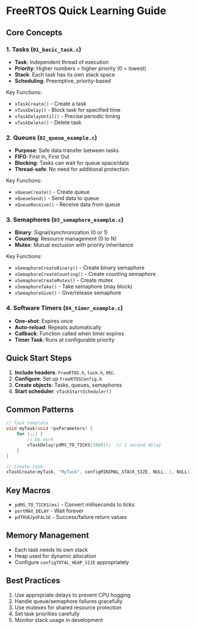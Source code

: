 # FreeRTOS Quick Learning Guide

## Core Concepts

### 1. Tasks (`01_basic_task.c`)
- **Task**: Independent thread of execution
- **Priority**: Higher numbers = higher priority (0 = lowest)
- **Stack**: Each task has its own stack space
- **Scheduling**: Preemptive, priority-based

Key Functions:
- `xTaskCreate()` - Create a task
- `vTaskDelay()` - Block task for specified time
- `vTaskDelayUntil()` - Precise periodic timing
- `vTaskDelete()` - Delete task

### 2. Queues (`02_queue_example.c`)
- **Purpose**: Safe data transfer between tasks
- **FIFO**: First In, First Out
- **Blocking**: Tasks can wait for queue space/data
- **Thread-safe**: No need for additional protection

Key Functions:
- `xQueueCreate()` - Create queue
- `xQueueSend()` - Send data to queue
- `xQueueReceive()` - Receive data from queue

### 3. Semaphores (`03_semaphore_example.c`)
- **Binary**: Signal/synchronization (0 or 1)
- **Counting**: Resource management (0 to N)
- **Mutex**: Mutual exclusion with priority inheritance

Key Functions:
- `xSemaphoreCreateBinary()` - Create binary semaphore
- `xSemaphoreCreateCounting()` - Create counting semaphore
- `xSemaphoreCreateMutex()` - Create mutex
- `xSemaphoreTake()` - Take semaphore (may block)
- `xSemaphoreGive()` - Give/release semaphore

### 4. Software Timers (`04_timer_example.c`)
- **One-shot**: Expires once
- **Auto-reload**: Repeats automatically
- **Callback**: Function called when timer expires
- **Timer Task**: Runs at configurable priority

## Quick Start Steps

1. **Include headers**: `FreeRTOS.h`, `task.h`, etc.
2. **Configure**: Set up `FreeRTOSConfig.h`
3. **Create objects**: Tasks, queues, semaphores
4. **Start scheduler**: `vTaskStartScheduler()`

## Common Patterns

```c
// Task template
void myTask(void *pvParameters) {
    for (;;) {
        // Do work
        vTaskDelay(pdMS_TO_TICKS(1000));  // 1 second delay
    }
}

// Create task
xTaskCreate(myTask, "MyTask", configMINIMAL_STACK_SIZE, NULL, 1, NULL);
```

## Key Macros
- `pdMS_TO_TICKS(ms)` - Convert milliseconds to ticks
- `portMAX_DELAY` - Wait forever
- `pdTRUE`/`pdFALSE` - Success/failure return values

## Memory Management
- Each task needs its own stack
- Heap used for dynamic allocation
- Configure `configTOTAL_HEAP_SIZE` appropriately

## Best Practices
1. Use appropriate delays to prevent CPU hogging
2. Handle queue/semaphore failures gracefully
3. Use mutexes for shared resource protection
4. Set task priorities carefully
5. Monitor stack usage in development